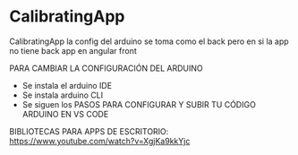 # CalibratingApp
CalibratingApp
la config del arduino se toma como el back pero en si la app no tiene back
app en angular front 

PARA CAMBIAR LA CONFIGURACIÓN DEL ARDUINO
- Se instala el arduino IDE
- Se instala arduino CLI
- Se siguen los PASOS PARA CONFIGURAR Y SUBIR TU CÓDIGO ARDUINO EN VS CODE


BIBLIOTECAS PARA APPS DE ESCRITORIO:
https://www.youtube.com/watch?v=XgjKa9kkYjc
